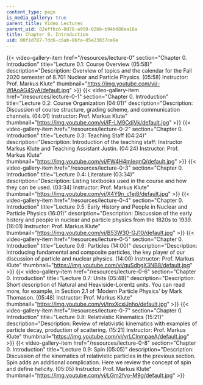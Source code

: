 ```yaml
---
content_type: page
is_media_gallery: true
parent_title: Video Lectures
parent_uid: 82effbc6-0d78-a950-02bb-b94bd88aa16a
title: Chapter 0. Introduction
uid: 00f1d787-7dd6-c6ab-86fa-05e23037ce9e
---
```

{{< video-gallery-item href="/resources/lecture-0" section="Chapter 0. Introduction" title="Lecture 0.1: Course Overview (05:58)" description="Description: Overview of topics and the calendar for the Fall 2020 semester of 8.701 Nuclear and Particle Physics. (05:58) Instructor: Prof. Markus Klute" thumbnail="https://img.youtube.com/vi/-WIAoAG4SyA/default.jpg" >}} {{< video-gallery-item href="/resources/lecture-0-1" section="Chapter 0. Introduction" title="Lecture 0.2: Course Organization (04:01)" description="Description: Discussion of course structure, grading scheme, and communication channels. (04:01) Instructor: Prof. Markus Klute" thumbnail="https://img.youtube.com/vi/lF-LM9CdiVk/default.jpg" >}} {{< video-gallery-item href="/resources/lecture-0-2" section="Chapter 0. Introduction" title="Lecture 0.3: Teaching Staff (04:24)" description="Description: Introduction of the teaching staff: Instructor Markus Klute and Teaching Assistant Justin. (04:24) Instructor: Prof. Markus Klute" thumbnail="https://img.youtube.com/vi/FW4H4mIeqnQ/default.jpg" >}} {{< video-gallery-item href="/resources/lecture-0-3" section="Chapter 0. Introduction" title="Lecture 0.4: Literature (03:34)" description="Description: Listing textbooks used in the course and how they can be used. (03:34) Instructor: Prof. Markus Klute" thumbnail="https://img.youtube.com/vi/X4Y9n_c1ej8/default.jpg" >}} {{< video-gallery-item href="/resources/lecture-0-4" section="Chapter 0. Introduction" title="Lecture 0.5: Early History and People in Nuclear and Particle Physics (16:01)" description="Description: Discussion of the early history and people in nuclear and particle physics from the 1820s to 1939. (16:01) Instructor: Prof. Markus Klute" thumbnail="https://img.youtube.com/vi/B53W30-GJ10/default.jpg" >}} {{< video-gallery-item href="/resources/lecture-0-5" section="Chapter 0. Introduction" title="Lecture 0.6: Particles (14:00)" description="Description: Introducing fundamental and composite particles, the key player of our discussion of particle and nuclear physics. (14:00) Instructor: Prof. Markus Klute" thumbnail="https://img.youtube.com/vi/quSdhgX3NB8/default.jpg" >}} {{< video-gallery-item href="/resources/lecture-0-6" section="Chapter 0. Introduction" title="Lecture 0.7: Units (05:48)" description="Description: Short description of Natural and Heaviside-Lorentz units. You can read more, for example, in Section 2.1 of ‘Modern Particle Physics’ by Mark Thomason. (05:48) Instructor: Prof. Markus Klute" thumbnail="https://img.youtube.com/vi/tnxXcxiJnho/default.jpg" >}} {{< video-gallery-item href="/resources/lecture-0-7" section="Chapter 0. Introduction" title="Lecture 0.8: Relativistic Kinematics (15:21)" description="Description: Review of relativistic kinematics with examples of particle decay, production of scattering. (15:21) Instructor: Prof. Markus Klute" thumbnail="https://img.youtube.com/vi/vrLClnmpaeA/default.jpg" >}} {{< video-gallery-item href="/resources/lecture-0-8" section="Chapter 0. Introduction" title="Lecture 0.9: Spin (05:05)" description="Description: Discussion of the kinematics of relativistic particles in the previous section. Spin adds an additional complication. Here we review the concept of spin and define helicity. (05:05) Instructor: Prof. Markus Klute" thumbnail="https://img.youtube.com/vi/LGm2fvo-M9g/default.jpg" >}}